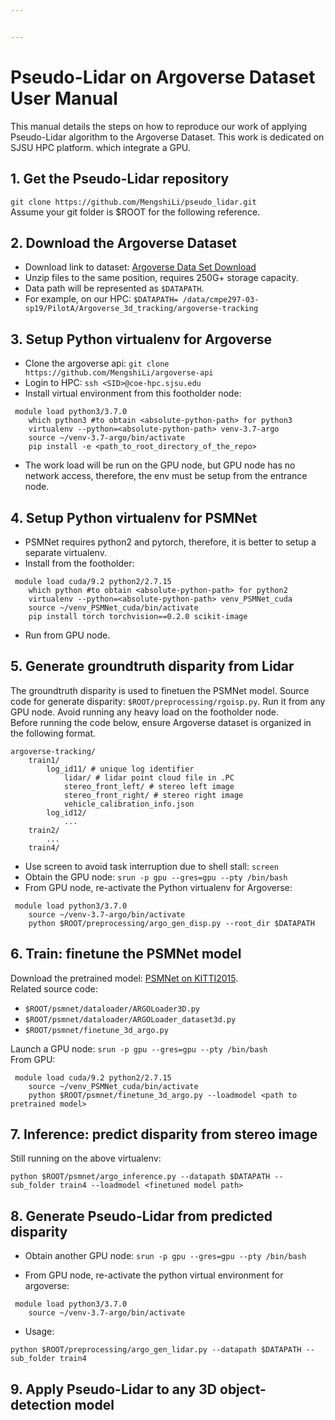 ```yaml
---


---
```


<h1 id="pseudo-lidar-on-argoverse-dataset-user-manual">Pseudo-Lidar on Argoverse Dataset User Manual</h1>
<p>This manual details the steps on how to reproduce our work of applying Pseudo-Lidar algorithm to the Argoverse Dataset. This work is dedicated on SJSU HPC platform. which integrate a GPU.</p>
<h2 id="get-the-pseudo-lidar-repository">1. Get the Pseudo-Lidar repository</h2>
<p><code>git clone https://github.com/MengshiLi/pseudo_lidar.git</code><br>
Assume your git folder is $ROOT for the following reference.</p>
<h2 id="download-the-argoverse-dataset">2. Download the Argoverse Dataset</h2>
<ul>
<li>Download link to dataset: <a href="https://www.argoverse.org/data.html#download-link">Argoverse Data Set Download</a></li>
<li>Unzip files to the same position, requires 250G+ storage capacity.</li>
<li>Data path will be represented as <code>$DATAPATH</code>.</li>
<li>For example, on our HPC: <code>$DATAPATH= /data/cmpe297-03-sp19/PilotA/Argoverse_3d_tracking/argoverse-tracking</code></li>
</ul>
<h2 id="setup-python-virtualenv-for-argoverse">3. Setup Python virtualenv for Argoverse</h2>
<ul>
<li>Clone the argoverse api: <code>git clone https://github.com/MengshiLi/argoverse-api</code></li>
<li>Login to HPC: <code>ssh &lt;SID&gt;@coe-hpc.sjsu.edu</code></li>
<li>Install virtual environment from this footholder node:</li>
</ul>
<pre><code>	module load python3/3.7.0
	which python3 #to obtain &lt;absolute-python-path&gt; for python3
	virtualenv --python=&lt;absolute-python-path&gt; venv-3.7-argo
	source ~/venv-3.7-argo/bin/activate
	pip install -e &lt;path_to_root_directory_of_the_repo&gt;
</code></pre>
<ul>
<li>The work load will be run on the GPU node, but GPU node has no network access, therefore, the env must be setup from the entrance node.</li>
</ul>
<h2 id="setup-python-virtualenv-for-psmnet">4. Setup Python virtualenv for PSMNet</h2>
<ul>
<li>PSMNet requires python2 and pytorch, therefore, it is better to setup a separate virtualenv.</li>
<li>Install from the footholder:</li>
</ul>
<pre><code>	module load cuda/9.2 python2/2.7.15
	which python #to obtain &lt;absolute-python-path&gt; for python2
	virtualenv --python=&lt;absolute-python-path&gt; venv_PSMNet_cuda
	source ~/venv_PSMNet_cuda/bin/activate
	pip install torch torchvision==0.2.0 scikit-image
</code></pre>
<ul>
<li>Run from GPU node.</li>
</ul>
<h2 id="generate-groundtruth-disparity-from-lidar">5. Generate groundtruth disparity from Lidar</h2>
<p>The groundtruth disparity is used to finetuen the PSMNet model. Source code for generate disparity: <code>$ROOT/preprocessing/rgoisp.py</code>. Run it from any GPU node. Avoid running any heavy load on the footholder node.<br>
Before running the code below, ensure Argoverse dataset is organized in the following format.</p>
<pre><code>argoverse-tracking/
	train1/
	    log_id11/ # unique log identifier  
	        lidar/ # lidar point cloud file in .PC  
	        stereo_front_left/ # stereo left image
	        stereo_front_right/ # stereo right image
	        vehicle_calibration_info.json
	    log_id12/
		    ...
	train2/ 
		...
	train4/  
</code></pre>
<ul>
<li>Use screen to avoid task interruption due to shell stall: <code>screen</code></li>
<li>Obtain the GPU node: <code>srun -p gpu --gres=gpu --pty /bin/bash</code></li>
<li>From GPU node, re-activate the Python virtualenv for Argoverse:</li>
</ul>
<pre><code>	module load python3/3.7.0
	source ~/venv-3.7-argo/bin/activate
	python $ROOT/preprocessing/argo_gen_disp.py --root_dir $DATAPATH
</code></pre>
<h2 id="train-finetune-the-psmnet-model">6. Train: finetune the PSMNet model</h2>
<p>Download the pretrained model: <a href="https://drive.google.com/file/d/1pHWjmhKMG4ffCrpcsp_MTXMJXhgl3kF9/view?usp=sharing">PSMNet on KITTI2015</a>.<br>
Related source code:</p>
<ul>
<li><code>$ROOT/psmnet/dataloader/ARGOLoader3D.py</code></li>
<li><code>$ROOT/psmnet/dataloader/ARGOLoader_dataset3d.py</code></li>
<li><code>$ROOT/psmnet/finetune_3d_argo.py</code></li>
</ul>
<p>Launch a GPU node: <code>srun -p gpu --gres=gpu --pty /bin/bash</code><br>
From GPU:</p>
<pre><code>	module load cuda/9.2 python2/2.7.15
	source ~/venv_PSMNet_cuda/bin/activate
	python $ROOT/psmnet/finetune_3d_argo.py --loadmodel &lt;path to pretrained model&gt;
</code></pre>
<h2 id="inference-predict-disparity-from-stereo-image">7. Inference: predict disparity from stereo image</h2>
<p>Still running on the above virtualenv:</p>
<pre><code>python $ROOT/psmnet/argo_inference.py --datapath $DATAPATH --sub_folder train4 --loadmodel &lt;finetuned model path&gt;
</code></pre>
<h2 id="generate-pseudo-lidar-from-predicted-disparity">8. Generate Pseudo-Lidar from predicted disparity</h2>
<ul>
<li>
<p>Obtain another GPU node: <code>srun -p gpu --gres=gpu --pty /bin/bash</code></p>
</li>
<li>
<p>From GPU node, re-activate the python virtual environment for argoverse:</p>
</li>
</ul>
<pre><code>	module load python3/3.7.0
	source ~/venv-3.7-argo/bin/activate
</code></pre>
<ul>
<li>Usage:</li>
</ul>
<pre><code>python $ROOT/preprocessing/argo_gen_lidar.py --datapath $DATAPATH --sub_folder train4
</code></pre>
<h2 id="apply-pseudo-lidar-to-any-3d-object-detection-model">9. Apply Pseudo-Lidar to any 3D object-detection model</h2>


